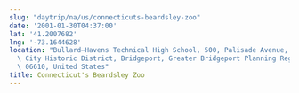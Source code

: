 ```yaml
---
slug: "daytrip/na/us/connecticuts-beardsley-zoo"
date: '2001-01-30T04:37:00'
lat: '41.2007682'
lng: '-73.1644628'
location: "Bullard–Havens Technical High School, 500, Palisade Avenue, Remington\
  \ City Historic District, Bridgeport, Greater Bridgeport Planning Region, Connecticut,\
  \ 06610, United States"
title: Connecticut's Beardsley Zoo
---
```




